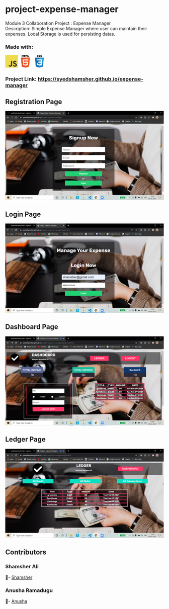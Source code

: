 # project-expense-manager
Module 3 Collaboration Project : Expense Manager <br/>
Description: Simple Expense Manager where user can maintain their expenses. Local Storage is used for persisting datas.

### Made with:
<code><img height="40" src="https://raw.githubusercontent.com/github/explore/80688e429a7d4ef2fca1e82350fe8e3517d3494d/topics/javascript/javascript.png"></code>
<code><img height="40" src="https://raw.githubusercontent.com/github/explore/80688e429a7d4ef2fca1e82350fe8e3517d3494d/topics/html/html.png"></code>
<code><img height="40" src="https://raw.githubusercontent.com/github/explore/80688e429a7d4ef2fca1e82350fe8e3517d3494d/topics/css/css.png"></code>

### Project Link: https://syedshamsher.github.io/expense-manager

## Registration Page
![img](/images/registration.png)

## Login Page
![img](/images/login.png)

## Dashboard Page
![img](/images/dashboard.png)

## Ledger Page
![img](/images/ledger.png)


## Contributors
<h3>Shamsher Ali</h3>👨‍- <a href="https://github.com/syedshamsher" >Shamsher</a>
<h3>Anusha Ramadugu</h3>👨‍- <a href="https://github.com/anusha-007" >Anusha</a>
